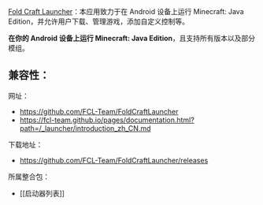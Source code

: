 [Fold Craft Launcher](https://fcl-team.github.io/)：本应用致力于在 Android 设备上运行 Minecraft: Java Edition，并允许用户下载、管理游戏，添加自定义控制等。

**在你的 Android 设备上运行 Minecraft: Java Edition**，且支持所有版本以及部分模组。

兼容性：
- 

网址：
- https://github.com/FCL-Team/FoldCraftLauncher
- https://fcl-team.github.io/pages/documentation.html?path=/_launcher/introduction_zh_CN.md

下载地址：
- https://github.com/FCL-Team/FoldCraftLauncher/releases

所属整合包：
- [[启动器列表]]
